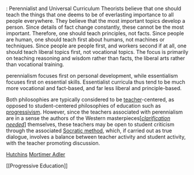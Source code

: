 : Perennialist and Universal Curriculum Theorists believe that one should teach the things that one deems to be of everlasting importance to all people everywhere. They believe that the most important topics develop a person. Since details of fact change constantly, these cannot be the most important. Therefore, one should teach principles, not facts. Since people are human, one should teach first about humans, not machines or techniques. Since people are people first, and workers second if at all, one should teach liberal topics first, not vocational topics. The focus is primarily on teaching reasoning and wisdom rather than facts, the liberal arts rather than vocational training.

 perennialism focuses first on personal development, while essentialism focuses first on essential skills. Essentialist curricula thus tend to be much more vocational and fact-based, and far less liberal and principle-based.
 
 Both philosophies are typically considered to be [teacher](https://en.wikipedia.org/wiki/Teacher "Teacher")-centered, as opposed to student-centered philosophies of education such as [progressivism](https://en.wikipedia.org/wiki/Educational_progressivism "Educational progressivism"). However, since the teachers associated with perennialism are in a sense the authors of the Western masterpieces[_[clarification needed](https://en.wikipedia.org/wiki/Wikipedia:Please_clarify "Wikipedia:Please clarify")_] themselves, these teachers may be open to student criticism through the associated [Socratic method](https://en.wikipedia.org/wiki/Socratic_method "Socratic method"), which, if carried out as true dialogue, involves a balance between teacher activity and student activity, with the teacher promoting discussion.
 
 
[Hutchins](https://en.wikipedia.org/wiki/Robert_Maynard_Hutchins) 
[Mortimer Adler](https://en.wikipedia.org/wiki/Mortimer_Adler)


[[Progressive Education]]